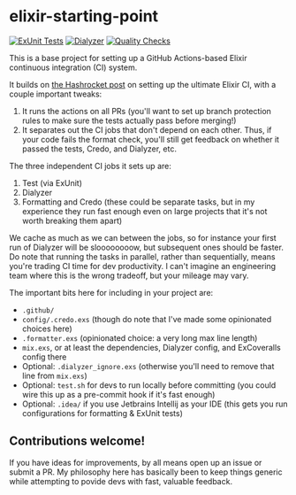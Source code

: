 # elixir-starting-point

[![ExUnit Tests](https://github.com/s3cur3/elixir-starting-point/actions/workflows/elixir-build-and-test.yml/badge.svg)](https://github.com/s3cur3/elixir-starting-point/actions/workflows/elixir-build-and-test.yml) [![Dialyzer](https://github.com/s3cur3/elixir-starting-point/actions/workflows/elixir-dialyzer.yml/badge.svg)](https://github.com/s3cur3/elixir-starting-point/actions/workflows/elixir-dialyzer.yml) [![Quality Checks](https://github.com/s3cur3/elixir-starting-point/actions/workflows/elixir-quality-checks.yml/badge.svg)](https://github.com/s3cur3/elixir-starting-point/actions/workflows/elixir-quality-checks.yml)

This is a base project for setting up a GitHub Actions-based Elixir
continuous integration (CI) system.

It builds on [the Hashrocket post](https://hashrocket.com/blog/posts/build-the-ultimate-elixir-ci-with-github-actions)
on setting up the ultimate Elixir CI, with a couple important tweaks:

1. It runs the actions on all PRs (you'll want to set up branch protection rules to
   make sure the tests actually pass before merging!)
2. It separates out the CI jobs that don't depend on each other. Thus, if your code
   fails the format check, you'll still get feedback on whether it passed the tests,
   Credo, and Dialyzer, etc. 

The three independent CI jobs it sets up are:

1. Test (via ExUnit)
2. Dialyzer
3. Formatting and Credo (these could be separate tasks, but in my experience they run
   fast enough even on large projects that it's not worth breaking them apart)

We cache as much as we can between the jobs, so for instance your first run of Dialyzer
will be sloooooooow, but subsequent ones should be faster. Do note that running the tasks
in parallel, rather than sequentially, means you're trading CI time for dev productivity.
I can't imagine an engineering team where this is the wrong tradeoff, but your mileage
may vary.

The important bits here for including in your project are:

- `.github/`
- `config/.credo.exs` (though do note that I've made some opinionated choices here)
- `.formatter.exs` (opinionated choice: a very long max line length)
- `mix.exs`, or at least the dependencies, Dialyzer config, and ExCoveralls config there
- Optional: `.dialyzer_ignore.exs` (otherwise you'll need to remove that line from `mix.exs`)
- Optional: `test.sh` for devs to run locally before committing (you could wire this
  up as a pre-commit hook if it's fast enough)
- Optional: `.idea/` if you use Jetbrains Intellij as your IDE (this gets you run
  configurations for formatting & ExUnit tests)

## Contributions welcome!

If you have ideas for improvements, by all means open up an issue or submit a PR.
My philosophy here has basically been to keep things generic while attempting to
povide devs with fast, valuable feedback.
